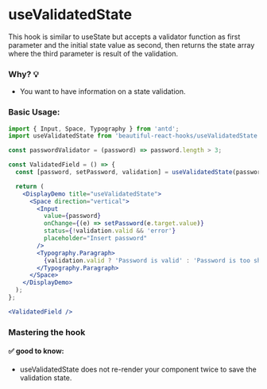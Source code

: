 # useValidatedState

This hook is similar to useState but accepts a validator function as first parameter and the initial state value as second, then returns the
state array where the third parameter is result of the validation.

### Why? 💡

- You want to have information on a state validation.

### Basic Usage:

```jsx harmony
import { Input, Space, Typography } from 'antd';
import useValidatedState from 'beautiful-react-hooks/useValidatedState';

const passwordValidator = (password) => password.length > 3;

const ValidatedField = () => {
  const [password, setPassword, validation] = useValidatedState(passwordValidator, 'sk8');

  return (
    <DisplayDemo title="useValidatedState">
      <Space direction="vertical">
        <Input
          value={password}
          onChange={(e) => setPassword(e.target.value)}
          status={!validation.valid && 'error'}
          placeholder="Insert password"
        />
        <Typography.Paragraph>
          {validation.valid ? 'Password is valid' : 'Password is too short'}
        </Typography.Paragraph>
      </Space>
    </DisplayDemo>
  );
};

<ValidatedField />
```

### Mastering the hook

#### ✅ good to know:

- useValidatedState does not re-render your component twice to save the validation state.

<!-- Types -->
